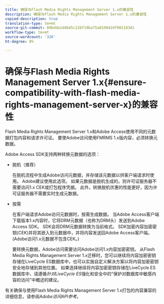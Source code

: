 ```yaml
---
title: 确保与Flash Media Rights Management Server 1.x的兼容性
description: 确保与Flash Media Rights Management Server 1.x的兼容性
copied-description: true
translation-type: tm+mt
source-git-commit: 89bdda1d4bd5c126f19ba75a819942df901183d1
workflow-type: tm+mt
source-wordcount: '326'
ht-degree: 0%

---
```



# 确保与Flash Media Rights Management Server 1.x{#ensure-compatibility-with-flash-media-rights-management-server-x}的兼容性

Flash Media Rights Management Server 1.x和Adobe Access使用不同的元数据打包内容和请求许可证。 要使Adobe访问使用FMRMS 1.x版内容，必须转换元数据。

Adobe Access SDK支持两种转换元数据的选项：

* 脱机（推荐）

   在脱机流程中生成Adobe访问元数据，并存储该元数据以供客户端请求时使用。 Adobe建议使用此选项。 如果元数据是脱机生成的，则许可证服务器不需要访问1.x CEK或打包程序凭据。 此外，转换脱机优惠的性能更好，因为许可证服务器不需要实时生成元数据。

* 按需

   在客户端请求Adobe访问元数据时，按需生成数据。 当Adobe Access客户端下载版本1.x内容时，它将DRM元数据（也称为DRM头）发送到Adobe Access SDK。 SDK会将DRM元数据转换为当前格式。 SDK加密内容加密密钥(CEK)并将其嵌入到元数据中，并将内容发送回Adobe Access客户端。 (Adobe访问1.x元数据不包含CEK。)

   要转换元数据，Adobe访问需要访问Adobe访问1.x内容加密密钥。 从Flash Media Rights Management Server 1.x迁移时，您可以继续将内容加密密钥存储在LiveCycle ES数据库中，也可以实施自定义解决方案以将内容加密密钥安全地存储到其他位置。 如果选择继续将内容加密密钥存储在LiveCycle ES数据库中，请遵循&#x200B;*针对LiveCycle ES*&#x200B;强化和安全中的“保护对数据库中敏感内容的访问”中概述的建议。

有关确保与使用Flash Media Rights Management Server 1.x打包的内容兼容的详细信息，请参阅&#x200B;*Adobe访问API参考*。
